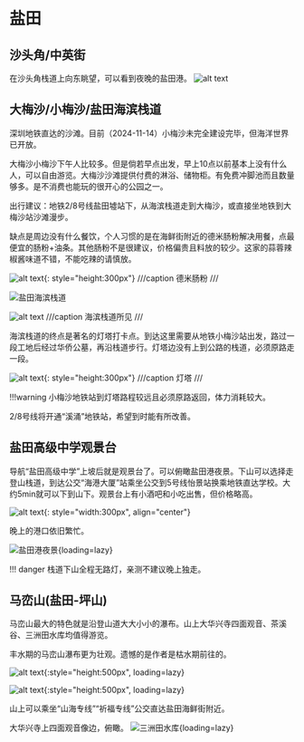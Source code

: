 # 盐田 

## 沙头角/中英街

在沙头角栈道上向东眺望，可以看到夜晚的盐田港。
![alt text](images/沙头角看盐田港.jpg)

## 大梅沙/小梅沙/盐田海滨栈道

深圳地铁直达的沙滩。目前（2024-11-14）小梅沙未完全建设完毕，但海洋世界已开放。

大梅沙小梅沙下午人比较多。但是倘若早点出发，早上10点以前基本上没有什么人，可以自由游览。大梅沙沙滩提供付费的淋浴、储物柜。有免费冲脚池而且数量够多。是不消费也能玩的很开心的公园之一。

出行建议：地铁2/8号线盐田墟站下，从海滨栈道走到大梅沙，或直接坐地铁到大梅沙站沙滩漫步。

缺点是周边没有什么餐饮，个人习惯的是在海鲜街附近的德米肠粉解决用餐，点最便宜的肠粉+油条。其他肠粉不是很建议，价格偏贵且料放的较少。这家的蒜蓉辣椒酱味道不错，不能吃辣的请慎放。

![alt text](images/德米肠粉.jpg){: style="height:300px"}
///caption
德米肠粉
///

![盐田海滨栈道](images/盐田海滨栈道.jpg)

![alt text](images/滨海栈道所见.jpg)
///caption
海滨栈道所见
///

海滨栈道的终点是著名的灯塔打卡点。到达这里需要从地铁小梅沙站出发，路过一段工地后经过华侨公墓，再沿栈道步行。灯塔边没有上到公路的栈道，必须原路走一段。

![alt text](images/灯塔.jpg){: style="height:300px"}
///caption
灯塔
///

!!!warning
    小梅沙地铁站到灯塔路程较远且必须原路返回，体力消耗较大。

2/8号线将开通“溪涌”地铁站，希望到时能有所改善。

## 盐田高级中学观景台

导航“盐田高级中学”上坡后就是观景台了。可以俯瞰盐田港夜景。下山可以选择走登山栈道，到达公交“海港大厦”站乘坐公交到5号线怡景站换乘地铁直达学校。大约5min就可以下到山下。观景台上有小酒吧和小吃出售，但价格略高。

![alt text](images/观景台下山.jpg){: style="width:300px", align="center"}

晚上的港口依旧繁忙。

![盐田港夜景](images/盐田港夜景.jpg){loading=lazy}

!!! danger
    栈道下山全程无路灯，亲测不建议晚上独走。

## 马峦山(盐田-坪山)

马峦山最大的特色就是沿登山道大大小小的瀑布。山上大华兴寺四面观音、茶溪谷、三洲田水库均值得游览。

丰水期的马峦山瀑布更为壮观。遗憾的是作者是枯水期前往的。

![alt text](images/马峦山1.jpg){:style="height:500px", loading=lazy}

![alt text](images/马峦山2.jpg){:style="height:500px", loading=lazy}

山上可以乘坐“山海专线”“祈福专线”公交直达盐田海鲜街附近。

大华兴寺上四面观音像边，俯瞰。
![三洲田水库](images/三洲田水库.jpg){loading=lazy}